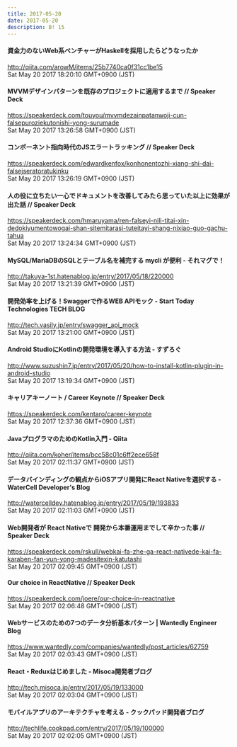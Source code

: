 ```yaml
---
title: 2017-05-20
date: 2017-05-20
description: B! 15
---
```


#### 資金力のないWeb系ベンチャーがHaskellを採用したらどうなったか
http://qiita.com/arowM/items/25b7740ca0f31cc1be15<br>
Sat May 20 2017 18:20:10 GMT+0900 (JST)<br>


#### MVVMデザインパターンを既存のプロジェクトに適用するまで // Speaker Deck
https://speakerdeck.com/touyou/mvvmdezainpatanwoji-cun-falsepuroziekutonishi-yong-surumade<br>
Sat May 20 2017 13:26:58 GMT+0900 (JST)<br>


#### コンポーネント指向時代のJSエラートラッキング // Speaker Deck
https://speakerdeck.com/edwardkenfox/konhonentozhi-xiang-shi-dai-falsejseratoratukinku<br>
Sat May 20 2017 13:26:19 GMT+0900 (JST)<br>


#### 人の役に立ちたい一心でドキュメントを改善してみたら思っていた以上に効果が出た話 // Speaker Deck
https://speakerdeck.com/hmaruyama/ren-falseyi-nili-titai-xin-dedokiyumentowogai-shan-sitemitarasi-tuteitayi-shang-nixiao-guo-gachu-tahua<br>
Sat May 20 2017 13:24:34 GMT+0900 (JST)<br>


#### MySQL/MariaDBのSQLとテーブル名を補完する mycli が便利 - それマグで！
http://takuya-1st.hatenablog.jp/entry/2017/05/18/220000<br>
Sat May 20 2017 13:21:39 GMT+0900 (JST)<br>


#### 開発効率を上げる！Swaggerで作るWEB APIモック - Start Today Technologies TECH BLOG
http://tech.vasily.jp/entry/swagger_api_mock<br>
Sat May 20 2017 13:21:00 GMT+0900 (JST)<br>


#### Android StudioにKotlinの開発環境を導入する方法 - すずろぐ
http://www.suzushin7.jp/entry/2017/05/20/how-to-install-kotlin-plugin-in-android-studio<br>
Sat May 20 2017 13:19:34 GMT+0900 (JST)<br>


#### キャリアキーノート / Career Keynote // Speaker Deck
https://speakerdeck.com/kentaro/career-keynote<br>
Sat May 20 2017 12:37:36 GMT+0900 (JST)<br>


#### JavaプログラマのためのKotlin入門 - Qiita
http://qiita.com/koher/items/bcc58c01c6ff2ece658f<br>
Sat May 20 2017 02:11:37 GMT+0900 (JST)<br>


#### データバインディングの観点からiOSアプリ開発にReact Nativeを選択する - WaterCell Developer's Blog
http://watercelldev.hatenablog.jp/entry/2017/05/19/193833<br>
Sat May 20 2017 02:11:03 GMT+0900 (JST)<br>


#### Web開発者が React Nativeで 開発から本番運用までして辛かった事 // Speaker Deck
https://speakerdeck.com/rskull/webkai-fa-zhe-ga-react-nativede-kai-fa-karaben-fan-yun-yong-madesitexin-katutashi<br>
Sat May 20 2017 02:09:45 GMT+0900 (JST)<br>


#### Our choice in ReactNative // Speaker Deck
https://speakerdeck.com/joere/our-choice-in-reactnative<br>
Sat May 20 2017 02:06:48 GMT+0900 (JST)<br>


#### Webサービスのための7つのデータ分析基本パターン | Wantedly Engineer Blog
https://www.wantedly.com/companies/wantedly/post_articles/62759<br>
Sat May 20 2017 02:03:43 GMT+0900 (JST)<br>


#### React・Reduxはじめました - Misoca開発者ブログ
http://tech.misoca.jp/entry/2017/05/19/133000<br>
Sat May 20 2017 02:03:04 GMT+0900 (JST)<br>


#### モバイルアプリのアーキテクチャを考える - クックパッド開発者ブログ
http://techlife.cookpad.com/entry/2017/05/19/100000<br>
Sat May 20 2017 02:02:05 GMT+0900 (JST)<br>


